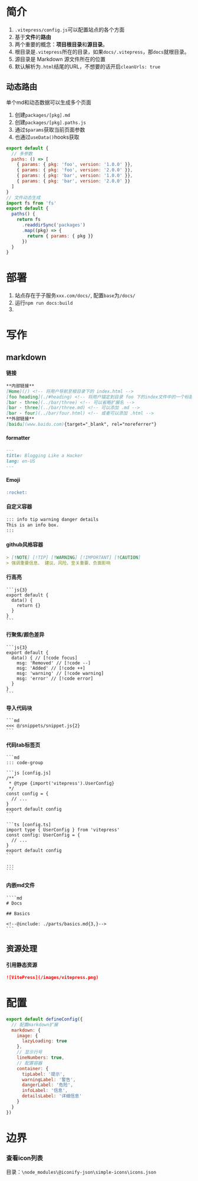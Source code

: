 # 简介

1. `.vitepress/config.js`可以配置站点的各个方面
2. 基于**文件**的**路由**
3. 两个重要的概念：**项目根目录**和**源目录**。
4. 根目录是`.vitepress`所在的目录，如果`docs/.vitepress`，那`docs`就根目录。
5. 源目录是 Markdown 源文件所在的位置
6. 默认解析为`.html`结尾的URL，不想要的话开启`cleanUrls: true`

## 动态路由

单个md和动态数据可以生成多个页面

1. 创建`packages/[pkg].md`
2. 创建`packages/[pkg].paths.js`
3. 通过`$params`获取当前页面参数
4. 也通过`useData()`hooks获取

```js
export default {
  // 多参数
  paths: () => [
    { params: { pkg: 'foo', version: '1.0.0' }},
    { params: { pkg: 'foo', version: '2.0.0' }},
    { params: { pkg: 'bar', version: '1.0.0' }},
    { params: { pkg: 'bar', version: '2.0.0' }}
  ]
}
// 文件动态生成
import fs from 'fs'
export default {
  paths() {
    return fs
      .readdirSync('packages')
      .map((pkg) => {
        return { params: { pkg }}
      })
  }
}
```

# 部署

1. 站点存在于子服务`xxx.com/docs/`, 配置`base`为`/docs/`
2. 运行`npm run docs:build`
3. 

# 写作

## markdown

#### 链接

```md
**内部链接**
[Home](/) <!-- 将用户导航至根目录下的 index.html -->
[foo heading](./#heading) <!-- 将用户锚定到目录 foo 下的index文件中的一个标题上 -->
[bar - three](../bar/three) <!-- 可以省略扩展名 -->
[bar - three](../bar/three.md) <!-- 可以添加 .md -->
[bar - four](../bar/four.html) <!-- 或者可以添加 .html -->
**外部链接**
[baidu](www.baidu.com){target="_blank", rel="noreferrer"}
```

#### formatter

```md
---
title: Blogging Like a Hacker
lang: en-US
---
```

#### Emoji

```md
:rocket:
```

#### 自定义容器

```md
::: info tip warning danger details
This is an info box.
:::
```
#### github风格容器

```md
> [!NOTE] [!TIP] [!WARNING] [!IMPORTANT] [!CAUTION]
> 强调重要信息、 建议、风险、至关重要、负面影响
```

#### 行高亮

````
```js{3}
export default {
  data() {
    return {}
  }
}
```
````


#### 行聚焦/颜色差异

````
```js{3}
export default {
  data() { // [!code focus]
    msg: 'Removed' // [!code --]
    msg: 'Added' // [!code ++]
    msg: 'warning' // [!code warning]
    msg: 'error' // [!code error]
  } 
}
```
````

#### 导入代码块

````
```md
<<< @/snippets/snippet.js{2}
```
````

#### 代码tab标签页

````
```md
::: code-group

```js [config.js]
/**
 * @type {import('vitepress').UserConfig}
 */
const config = {
  // ...
}
export default config
```

```ts [config.ts]
import type { UserConfig } from 'vitepress'
const config: UserConfig = {
  // ...
}
export default config
```

:::
```
````

#### 内嵌md文件

````
````md
# Docs

## Basics

<!--@include: ./parts/basics.md{3,}-->
```
````

## 资源处理

#### 引用静态资源

```md
![VitePress](/images/vitepress.png)
```

# 配置

```js
export default defineConfig({
  // 配置markdown扩展
  markdown: {
    image: {
      lazyLoading: true
    },
    // 显示行号
    lineNumbers: true,
    // 配置容器
    container: {
      tipLabel: '提示',
      warningLabel: '警告',
      dangerLabel: '危险',
      infoLabel: '信息',
      detailsLabel: '详细信息'
    }
  }
})
```

# 边界

### 查看icon列表

目录：`\node_modules\@iconify-json\simple-icons\icons.json`
